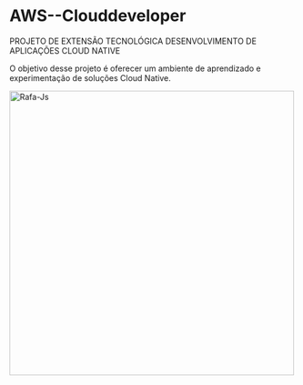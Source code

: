 # AWS--Clouddeveloper

PROJETO DE EXTENSÃO TECNOLÓGICA DESENVOLVIMENTO DE APLICAÇÕES CLOUD NATIVE

O objetivo desse projeto é oferecer um ambiente de aprendizado e experimentação de soluções Cloud Native.


<p align="left">
       
<img align="center" alt="Rafa-Js" height="500" width="500" src="https://user-images.githubusercontent.com/91704169/203583345-518579f0-44ca-431c-aa83-3095687134fd.png"/>   

